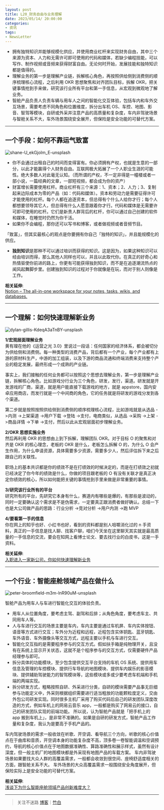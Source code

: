 ```yaml
---
layout: post
title: L20_财务自由与业务理解
date: 2023/05/14/ 20:00:00
categories:
- 资讯
tags:
- NewsLetter
---
```


- 拥有独特知识并能够规模化供应，并使用商业杠杆来实现财务自由，其中三个来源为资本、人力和无需许可即可使用的代码和媒体，若缺少编程技能，可以写作、制作视频或音频来获得财富自由。无论何时开始，发展技能和独特知识都是值得的。
- 理解业务的第一步是理解产业链，拆解核心角色，再按照供给侧到消费侧的顺序梳理核心流程，之后利用 OKR 思想聚焦和对齐团队目标，拆解 OKR，把关键事情抢到手来做，研究该行业所有平台和第一手信息，从宏观到微观地了解业务。
- 智舱产品负责人负责车辆与用车人之间的智能化交互体验，包括车内和车外交互场景，需要考虑不同角色和位置维度，拆分出车机 OS、车控、地图、影音、智驾等模块，自研或外采并注意产品的高质量和复杂度，车内非驾驶场景与智舱关系不大，车外场景围绕安全展开，但保险是安全功能的可替代方案。

---

## 一个手段：如何不靠运气致富

![shane-U_ekGjoIm_E-unsplash](https://pics.naaln.com/shane-U_ekGjoIm_E-unsplash.jpg-basicBlog)

- 你不会通过出租自己的时间而变得富有。你必须拥有产权，也就是生意的一部分，以此才能赢得个人财务自由。互联网极大拓展了一个人职业生涯的可能性。绝大多数人对此毫无认知。（而所谓的产权，不一定非得是一幢楼或者一部小说，一篇经典的文章，一部短视频，都会成为你的资产）
- 财富增长需要使用杠杆。商业杠杆有三个来源：1、资本；2、人力；3、复制起来边际成本为零的产品（如：代码和媒体）。资本和劳动力是需要征得许可才能使用的杠杆。每个人都在追逐资本，但总得有个什么人给你才行；每个人都想要领导其它人，但总得有什么人愿意跟着你才行。代码和媒体是无需要许可即可使用的杠杆。它们是新贵人群背后的杠杆，你可以通过自己创建的软件和媒体，在睡觉时仍然为你干活。
- 如果你不会编程，那你还可以写书和博客，或者做视频或者音频节目。

「致富」，但其实最核心的观点是你要拥有你自己「独特的知识」，并且能规模化的供应。

- **独到知识**是那种不可以通过培训而获得的知识。这是因为，如果这种知识可以经由培训而得，那么其他人同样也可以，并且以此取代你。在真正的好奇心和热情驱使你前进的路上，你更有可能获得独到知识，而不是在追逐潮流热点的闻风起舞脚步里。创建独到知识的过程对于你就像是在玩，而对于别人则像是工作。


**相关延伸**:  
[Notion – The all-in-one workspace for your notes, tasks, wikis, and databases.](https://www.notion.so/plidezus/9133613f4ca84b17a86120a7057dc7fe)

---

## 一个理解：如何快速理解新业务

![dylan-gillis-KdeqA3aTnBY-unsplash](https://pics.naaln.com/dylan-gillis-KdeqA3aTnBY-unsplash.jpg-basicBlog)

**1/宏观层面理解业务**  
黄有璨在他的《运营之光 3.0》里说过一段话：任何国家的经济体系，都会被切分为供给侧和消费侧。每一种类型的消费产品，背后都有一个产业，每个产业都有上游的原材料生产，中游的加工组装，以及下游的商品流通和终端消费来支持整个产业的稳定发展，最终形成一个成熟的产业链。

事实上，我们接触的任何业务都可以按照这个思想去理解业务，第一步是理解产业链，拆解核心角色。比如游戏分行业为三个角色，研发，发行，渠道。研发就是开发游戏的厂商，渠道，就是用户能直接下载游戏的地方，就是 appstore，国内安卓应用商店，而发行就是一个中间商的角色，它的任务就是将研发的游戏分发到各个渠道。

第二步就是按照按照供给侧到消费侧的顺序梳理核心流程，比如游戏就是从选品 ->内测 ->上架渠道 ->用户下载 ->登陆 ->支付，电商类似，从选品 ->采购 ->上架 ->商品详情 ->下单 ->支付，然后以此从宏观层面初步理解业务。

**2/OKR 思想实施业务**  
然后再利用 OKR 的思想由上到下拆解，理解团队 OKR。对于目标 O 的聚焦和对齐是 OKR 的核心理念，老板的 OKR 是什么，老板怎么拆解 O 的，为什么 O 会产生作用，为什么申请资源，具体需要多少资源，需要多少人，然后评估拆下来之后跟自己的关联性。

职场上的基本共识都是你的绩效不是在打绩效的时候决定的，而是在打绩效之初就已经决定了你今年的绩效是什么，你做的项目跟老板的 O 有没有关联才是真正决定你绩效的核心，所以如何能把关键的事情抢到手里来做是非常重要的事情。

**3/研究该行业所有的平台**  
研究所有的平台，先研究它本身有什么，赛道内有哪些是爆的，有那些是波动的，同时一定要确认这个需求是不是伪需求，一定要真正跟消费者做好确认。总结一下也是大公司做产品的思路：行业分析 ->竞对分析 ->用户内测 ->跑 MVP  

**4/要看第一手的信息**  
你在网上的知乎也好、小红书也好，看到的资料都是别人咀嚼消化过的 n 手资料，真正的一手信息是找人聊、找客户聊，咱们今天坐在这里聊天其实就是最高质量的一手信息的交流，要会在知网上看博士论文、要去找行业的白皮书，这是一手资料。

**相关延伸**:  
[入职进入一家新公司，你如何快速理解新业务](https://m.okjike.com/originalPosts/644cdd04094426a059642a84?s=eyJ1IjoiNTg1ZjY5MjcwNjI0OTkwMDEyZjQ4MGRhIiwiZCI6MX0%3D)

---

## 一个行业：智能座舱领域产品在做什么

![peter-broomfield-m3m-lnR90uM-unsplash](https://pics.naaln.com/peter-broomfield-m3m-lnR90uM-unsplash.jpg-basicBlog)

智舱产品为用车人与车进行智能化交互的体验负责。
- 用车人从位置角度，要考虑主驾、副驾和后排；从角色角度，要考虑车主、共同用车人等。
- 人与车进行交互的场景主要是车内，车内主要是通过车机屏、车内实体按钮、语音等方式进行交互；车外分为近程和远程，近程包含实体钥匙、蓝牙钥匙、车外语音、车外摄像头等交互方式，远程主要以手机与车进行交互。
- 智能化交互指的是需要程序参与的交互方式。假如扶手箱是纯物理开关，且没有在系统上显示开关状态，这就不是个程序参与的交互方式，仅需要硬件产品经理参与即可。
- 拆分具体的功能模块，至少包含提供交互平台支持的车机 OS 系统、提供用车信息及管理的车控模块、提供行车导航的地图模块、提供车内娱乐的影音模块、提供辅助驾驶能力的智驾模块等，这些模块或多或少要考虑车机端和手机端的两端实现。
- 拆分研发方式，粗略按照自研、外采进行分类，自研的模块需要产品事无巨细参与功能定义中，外采则根据组织需要进行适当粗放的功能颗粒度定义，交由外包公司研发实现。同时很多主机厂采用了购买代码后自己的研发团队深度改造的方式，例如车机上的网易云音乐 app，一般都是购买了网易云的接口，自己的研发团队实现的前端功能。
所以说，认为智舱产品就是「把手机上的 app 搬到车机上」，是非常不准确的。如果是自研的研发方式，智舱产品工作量和复杂度，我认为是要高于手机产品的。

车内驾驶场景的需求一般收敛在听歌、开空调、看导航三个方向，听歌的核心价值点在于曲库和音质，开空调本身的功能复杂度不高，顶多卷一卷智能调温和空调预约，导航的核心价值点在于地图数据准确性、算路准确性和展示样式，虽然有设计深度，但一般主机厂的地图模块都是外采现有地图产品的车载方案。
车内非驾驶场景如果要找大众人群的高覆盖需求，一般都会收敛到很空间、座椅舒适度相关的方面，跟智舱关系不大。
车外场景的大众高覆盖需求一般围绕安全角度展开，但保险实际上是安全功能的可替代方案。

**相关延伸**:  
[浅谈下为什么智能座舱领域产品创新难度大？](https://m.okjike.com/originalPosts/6454f840205bd8b62ee018f9)

---

> 关注不迷路 [博客](https://blog.naaln.com/)｜[竹白](https://space.zhubai.love/)
